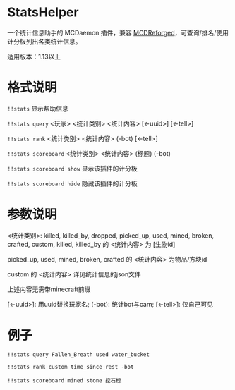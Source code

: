# StatsHelper

一个统计信息助手的 MCDaemon 插件，兼容 [MCDReforged](https://github.com/Fallen-Breath/MCDReforged)，可查询/排名/使用计分板列出各类统计信息。

适用版本：1.13以上

# 格式说明

`!!stats` 显示帮助信息

`!!stats query` <玩家> <统计类别> <统计内容> [<-uuid>] [<-tell>]

`!!stats rank` <统计类别> <统计内容> (-bot) [<-tell>]

`!!stats scoreboard` <统计类别> <统计内容> (标题) (-bot)

`!!stats scoreboard show` 显示该插件的计分板

`!!stats scoreboard hide` 隐藏该插件的计分板

# 参数说明

<统计类别>: killed, killed_by, dropped, picked_up, used, mined, broken, crafted, custom, killed, killed_by 的 <统计内容> 为 [生物id]

picked_up, used, mined, broken, crafted 的 <统计内容> 为物品/方块id

custom 的 <统计内容> 详见统计信息的json文件

上述内容无需带minecraft前缀

[<-uuid>]: 用uuid替换玩家名; (-bot): 统计bot与cam; [<-tell>]: 仅自己可见

# 例子

`!!stats query Fallen_Breath used water_bucket`

`!!stats rank custom time_since_rest -bot`

`!!stats scoreboard mined stone 挖石榜`
